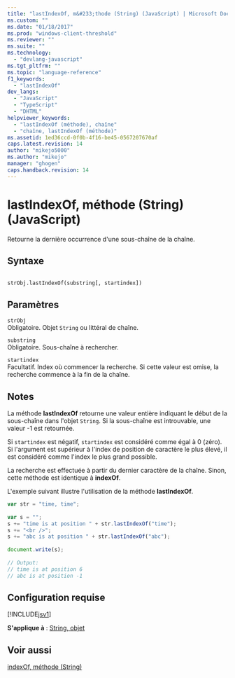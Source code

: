 ```yaml
---
title: "lastIndexOf, m&#233;thode (String) (JavaScript) | Microsoft Docs"
ms.custom: ""
ms.date: "01/18/2017"
ms.prod: "windows-client-threshold"
ms.reviewer: ""
ms.suite: ""
ms.technology: 
  - "devlang-javascript"
ms.tgt_pltfrm: ""
ms.topic: "language-reference"
f1_keywords: 
  - "lastIndexOf"
dev_langs: 
  - "JavaScript"
  - "TypeScript"
  - "DHTML"
helpviewer_keywords: 
  - "lastIndexOf (méthode), chaîne"
  - "chaîne, lastIndexOf (méthode)"
ms.assetid: 1ed36ccd-0f0b-4f16-be45-0567207670af
caps.latest.revision: 14
author: "mikejo5000"
ms.author: "mikejo"
manager: "ghogen"
caps.handback.revision: 14
---
```

# lastIndexOf, m&#233;thode (String) (JavaScript)
Retourne la dernière occurrence d'une sous\-chaîne de la chaîne.  
  
## Syntaxe  
  
```  
  
strObj.lastIndexOf(substring[, startindex])  
```  
  
## Paramètres  
 `strObj`  
 Obligatoire.  Objet `String` ou littéral de chaîne.  
  
 `substring`  
 Obligatoire.  Sous\-chaîne à rechercher.  
  
 `startindex`  
 Facultatif.  Index où commencer la recherche.  Si cette valeur est omise, la recherche commence à la fin de la chaîne.  
  
## Notes  
 La méthode **lastIndexOf** retourne une valeur entière indiquant le début de la sous\-chaîne dans l'objet `String`.  Si la sous\-chaîne est introuvable, une valeur \-1 est retournée.  
  
 Si `startindex` est négatif, `startindex` est considéré comme égal à 0 \(zéro\).  Si l'argument est supérieur à l'index de position de caractère le plus élevé, il est considéré comme l'index le plus grand possible.  
  
 La recherche est effectuée à partir du dernier caractère de la chaîne.  Sinon, cette méthode est identique à **indexOf**.  
  
 L'exemple suivant illustre l'utilisation de la méthode **lastIndexOf**.  
  
```javascript  
var str = "time, time";  
  
var s = "";  
s += "time is at position " + str.lastIndexOf("time");  
s += "<br />";  
s += "abc is at position " + str.lastIndexOf("abc");  
  
document.write(s);  
  
// Output:  
// time is at position 6  
// abc is at position -1  
```  
  
## Configuration requise  
 [!INCLUDE[jsv1](../../javascript/misc/includes/jsv1-md.md)]  
  
 **S'applique à** : [String, objet](../../javascript/reference/string-object-javascript.md)  
  
## Voir aussi  
 [indexOf, méthode \(String\)](../../javascript/reference/indexof-method-string-javascript.md)